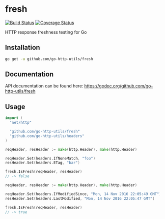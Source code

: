 # fresh
[![Build Status](https://travis-ci.org/go-http-utils/fresh.svg?branch=master)](https://travis-ci.org/go-http-utils/fresh)
[![Coverage Status](https://coveralls.io/repos/github/go-http-utils/fresh/badge.svg?branch=master)](https://coveralls.io/github/go-http-utils/fresh?branch=master)

HTTP response freshness testing for Go

## Installation

```sh
go get -u github.com/go-http-utils/fresh
```

## Documentation

API documentation can be found here: https://godoc.org/github.com/go-http-utils/fresh

## Usage

```go
import (
  "net/http"

  "github.com/go-http-utils/fresh"
  "github.com/go-http-utils/headers"
)
```

```go
reqHeader, resHeader := make(http.Header), make(http.Header)

reqHeader.Set(headers.IfNoneMatch, "foo")
resHeader.Set(headers.ETag, "bar")

fresh.IsFresh(reqHeader, resHeader)
// -> false
```

```go
reqHeader, resHeader := make(http.Header), make(http.Header)

reqHeader.Set(headers.IfModifiedSince, "Mon, 14 Nov 2016 22:05:49 GMT")
resHeader.Set(headers.LastModified, "Mon, 14 Nov 2016 22:05:47 GMT")

fresh.IsFresh(reqHeader, resHeader)
// -> true
```
